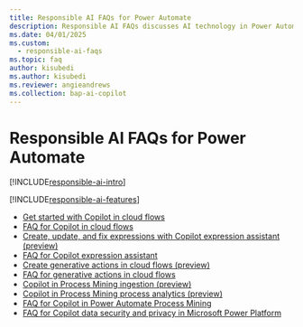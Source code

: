 ```yaml
---
title: Responsible AI FAQs for Power Automate
description: Responsible AI FAQs discusses AI technology in Power Automate and the key considerations for making use of this technology responsibly.
ms.date: 04/01/2025
ms.custom: 
  - responsible-ai-faqs
ms.topic: faq
author: kisubedi
ms.author: kisubedi
ms.reviewer: angieandrews
ms.collection: bap-ai-copilot
---
```


# Responsible AI FAQs for Power Automate

[!INCLUDE[responsible-ai-intro](./includes/responsible-ai-intro.md)]

[!INCLUDE[responsible-ai-features](./includes/responsible-ai-features.md)]

- [Get started with Copilot in cloud flows](get-started-with-copilot.md)
- [FAQ for Copilot in cloud flows](faqs-copilot.md)
- [Create, update, and fix expressions with Copilot expression assistant (preview)](expressions-copilot.md)
- [FAQ for Copilot expression assistant](faqs-copilot-expression-assistant.md)
- [Create generative actions in cloud flows (preview)](create-generative-actions.md)
- [FAQ for generative actions in cloud flows](faqs-generative-actions.md)
- [Copilot in Process Mining ingestion (preview)](process-mining-copilot-in-ingestion.md)
- [Copilot in Process Mining process analytics (preview)](process-mining-copilot-in-process-analytics.md)
- [FAQ for Copilot in Power Automate Process Mining](faqs-copilot-in-process-mining.md)
- [FAQ for Copilot data security and privacy in Microsoft Power Platform](/power-platform/faqs-copilot-data-security-privacy/)
